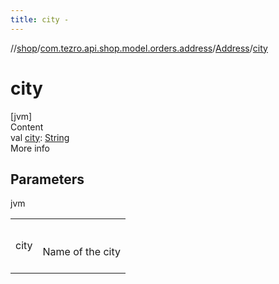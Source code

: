 ```yaml
---
title: city -
---
```

//[shop](../../../index.md)/[com.tezro.api.shop.model.orders.address](../index.md)/[Address](index.md)/[city](city.md)



# city  
[jvm]  
Content  
val [city](city.md): [String](https://kotlinlang.org/api/latest/jvm/stdlib/kotlin/-string/index.html)  
More info  


## Parameters  
  
jvm  
  
| | |
|---|---|
| <a name="com.tezro.api.shop.model.orders.address/Address/city/#/PointingToDeclaration/"></a>city| <a name="com.tezro.api.shop.model.orders.address/Address/city/#/PointingToDeclaration/"></a><br><br>Name of the city<br><br>|
  
  




